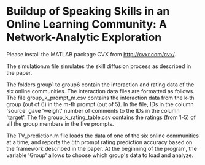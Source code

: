 # Buildup of Speaking Skills in an Online Learning Community: A Network-Analytic Exploration

Please install the MATLAB package CVX from http://cvxr.com/cvx/.

The simulation.m file simulates the skill diffusion process as described in the paper.

The folders group1 to group6 contain the interaction and rating data of the six online communities. The interaction data files are formatted as follows. The file group_k_prompt_m.csv contains the interaction data from the k-th group (out of 6) in the m-th prompt (out of 5). In the file, IDs in the column 'source' gave 'weight' number of comments to the IDs in the column 'target'. The file group_k_rating_table.csv contains the ratings (from 1-5) of all the group members in the five prompts.

The TV_prediction.m file loads the data of one of the six online communities at a time, and reports the 5th prompt rating prediction accuracy based on the framework described in the paper. At the beginning of the program, the variable 'Group' allows to choose which group's data to load and analyze.
